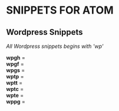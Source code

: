# SNIPPETS FOR ATOM

## Wordpress Snippets

*All Wordpress snippets begins with 'wp'*

**wpgh** = <?php get_header() ?>  
**wpgf** = <?php get_footer() ?>  
**wpgs** = <?php get_sidebar() ?>  
**wptp** = <?php the_permalink() ?>  
**wptt** = <?php the_title() ?>  
**wptc** = <?php the_content() ?>  
**wpte** = <?php the_excerpt() ?>  
**wppg** = <?php wp_pagination() ?>  
